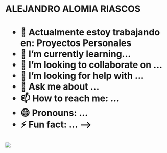 <h1>ALEJANDRO ALOMIA RIASCOS<h1>
  
- 🔭 Actualmente estoy trabajando en: Proyectos Personales
- 🌱 I’m currently learning...
- 👯 I’m looking to collaborate on ...
- 🤔 I’m looking for help with ...
- 💬 Ask me about ...
- 📫 How to reach me: ...
- 😄 Pronouns: ...
- ⚡ Fun fact: ...
-->

<img src="https://giphy.com/gifs/devrock-python-django-edr-KAq5w47R9rmTuvWOWa">
